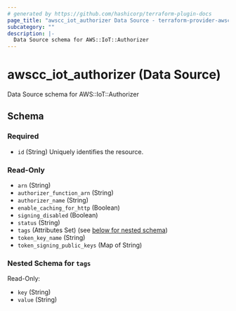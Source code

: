 ```yaml
---
# generated by https://github.com/hashicorp/terraform-plugin-docs
page_title: "awscc_iot_authorizer Data Source - terraform-provider-awscc"
subcategory: ""
description: |-
  Data Source schema for AWS::IoT::Authorizer
---
```


# awscc_iot_authorizer (Data Source)

Data Source schema for AWS::IoT::Authorizer



<!-- schema generated by tfplugindocs -->
## Schema

### Required

- `id` (String) Uniquely identifies the resource.

### Read-Only

- `arn` (String)
- `authorizer_function_arn` (String)
- `authorizer_name` (String)
- `enable_caching_for_http` (Boolean)
- `signing_disabled` (Boolean)
- `status` (String)
- `tags` (Attributes Set) (see [below for nested schema](#nestedatt--tags))
- `token_key_name` (String)
- `token_signing_public_keys` (Map of String)

<a id="nestedatt--tags"></a>
### Nested Schema for `tags`

Read-Only:

- `key` (String)
- `value` (String)
